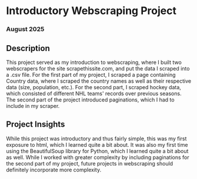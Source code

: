 # Introductory Webscraping Project
### August 2025

## Description
This project served as my introduction to webscraping, where I built two webscrapers for the site scrapethissite.com, and put the data I scraped into a .csv file. For the first part of my project, I scraped a page containing Country data, where I scraped the country names as well as their respective data (size, population, etc.). For the second part, I scraped hockey data, which consisted of different NHL teams' records over previous seasons. The second part of the project introduced paginations, which I had to include in my scraper. 

## Project Insights
While this project was introductory and thus fairly simple, this was my first exposure to html, which I learned quite a bit about. It was also my first time using the BeautifulSoup library for Python, which I learned quite a bit about as well. While I worked with greater complexity by including paginations for the second part of my project, future projects in webscraping should definitely incorporate more complexity. 
